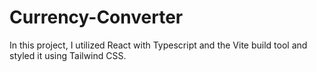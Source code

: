 # Currency-Converter

In this project, I utilized React with Typescript and the Vite build tool and styled it using Tailwind CSS.
